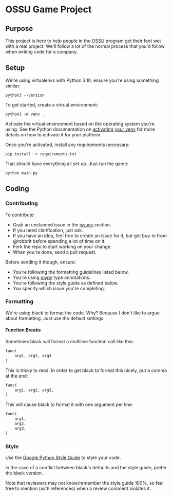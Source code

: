 # OSSU Game Project

## Purpose

This project is here to help people in the [OSSU](https://github.com/ossu/computer-science)
program get their feet wet with a real project. We'll follow a lot of the normal
process that you'd follow when writing code for a company.

## Setup

We're using virtualenvs with Python 3.10, ensure you're using something similar:

```
python3 --version
```

To get started, create a virtual environment:

```
python3 -m venv .
```

Activate the virtual environment based on the operating system you're using. See
the Python documentation on [activating your venv](https://docs.python.org/3/library/venv.html#how-venvs-work)
for more details on how to activate it for your platform.

Once you're activated, install any requirements necessary:

```
pip install -r requirements.txt
```

That should have everything all set up. Just run the game:

```
python main.py
```

## Coding

### Contributing

To contribute:

- Grab an unclaimed issue in the [issues](https://github.com/robbrit/ossu-game-project-1/issues)
  section.
- If you need clarification, just ask.
- If you have an idea, feel free to create an issue for it, but get buy-in from
  @robbrit before spending a lot of time on it.
- Fork the repo to start working on your change.
- When you're done, send a pull request.

Before sending it though, ensure:

- You're following the formatting guidelines listed below.
- You're using [mypy](https://mypy-lang.org/) type annotations.
- You're following the style guide as defined below.
- You specify which issue you're completing.

### Formatting

We're using black to format the code. Why? Because I don't like to argue about
formatting. Just use the default settings.

#### Function Breaks

Sometimes black will format a multiline function call like this:

```python
func(
    arg1, arg2, arg3
)
```

This is tricky to read. In order to get black to format this nicely, put a comma
at the end:

```python
func(
    arg1, arg2, arg3,
)
```

This will cause black to format it with one argument per line:

```python
func(
    arg1,
    arg2,
    arg3,
)
```

### Style

Use the [Google Python Style Guide](https://google.github.io/styleguide/pyguide.html)
to style your code.

In the case of a conflict between black's defaults and the style guide, prefer
the black version.

Note that reviewers may not know/remember the style guide 100%, so feel free to
mention (with references) when a review comment violates it.
